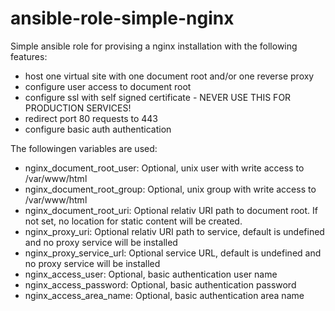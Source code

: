 # ansible-role-simple-nginx
Simple ansible role for provising a nginx installation with the following features:

* host one virtual site with one document root and/or one reverse proxy
* configure user access to document root
* configure ssl with self signed certificate - NEVER USE THIS FOR PRODUCTION SERVICES!
* redirect port 80 requests to 443
* configure basic auth authentication

The followingen variables are used:

* nginx_document_root_user: Optional, unix user with write access to /var/www/html
* nginx_document_root_group: Optional, unix group with write access to /var/www/html
* nginx_document_root_uri: Optional relativ URI path to document root. If not set, no location for static content will be created.
* nginx_proxy_uri: Optional relativ URI path to service, default is undefined and no proxy service will be installed
* nginx_proxy_service_url: Optional service URL, default is undefined and no proxy service will be installed
* nginx_access_user: Optional, basic authentication user name
* nginx_access_password: Optional, basic authentication password
* nginx_access_area_name: Optional, basic authentication area name
